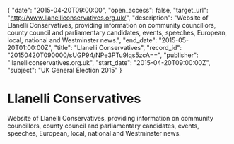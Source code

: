 {
  "date": "2015-04-20T09:00:00", 
  "open_access": false, 
  "target_url": "http://www.llanelliconservatives.org.uk/", 
  "description": "Website of Llanelli Conservatives, providing information on community councillors, county council and parliamentary candidates, events, speeches, European, local, national and Westminster news.", 
  "end_date": "2015-05-20T01:00:00Z", 
  "title": "Llanelli Conservatives", 
  "record_id": "20150420T090000/sUGP94/NPe3PTu9Iqs5zcA==", 
  "publisher": "llanelliconservatives.org.uk", 
  "start_date": "2015-04-20T09:00:00Z", 
  "subject": "UK General Election 2015"
}

# Llanelli Conservatives

Website of Llanelli Conservatives, providing information on community councillors, county council and parliamentary candidates, events, speeches, European, local, national and Westminster news.